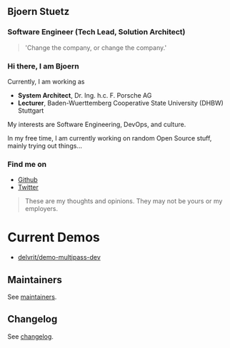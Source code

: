 ## Bjoern Stuetz

### Software Engineer (Tech Lead, Solution Architect)

> 'Change the company, or change the company.'

### Hi there, I am Bjoern

Currently, I am working as

-   **System Architect**, Dr. Ing. h.c. F. Porsche AG
-   **Lecturer**, Baden-Wuerttemberg Cooperative State University (DHBW) Stuttgart

My interests are Software Engineering, DevOps, and culture.

In my free time, I am currently working on random Open Source stuff, mainly trying out things...

### Find me on

-   [Github](https://github.com/ybiyrit)
-   [Twitter](https://twitter.com/bjoernstuetz)

> These are my thoughts and opinions. They may not be yours or my employers.

# Current Demos

-   [delvrit/demo-multipass-dev](https://github.com/delvrit/demo-multipass-dev)

## Maintainers

See [maintainers](MAINTAINERS.md).

## Changelog

See [changelog](CHANGELOG.md).
